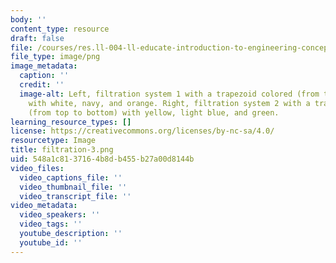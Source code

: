 ```yaml
---
body: ''
content_type: resource
draft: false
file: /courses/res.ll-004-ll-educate-introduction-to-engineering-concepts-spring-2022/filtration-3.png
file_type: image/png
image_metadata:
  caption: ''
  credit: ''
  image-alt: Left, filtration system 1 with a trapezoid colored (from top to bottom)
    with white, navy, and orange. Right, filtration system 2 with a trapezoid colored
    (from top to bottom) with yellow, light blue, and green.
learning_resource_types: []
license: https://creativecommons.org/licenses/by-nc-sa/4.0/
resourcetype: Image
title: filtration-3.png
uid: 548a1c81-3716-4b8d-b455-b27a00d8144b
video_files:
  video_captions_file: ''
  video_thumbnail_file: ''
  video_transcript_file: ''
video_metadata:
  video_speakers: ''
  video_tags: ''
  youtube_description: ''
  youtube_id: ''
---
```

